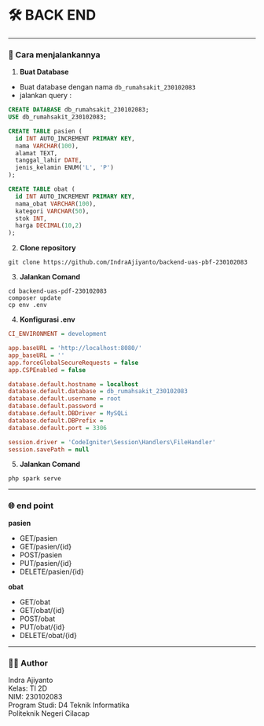 # 🛠 BACK END
---
### 📁 Cara menjalankannya
1. **Buat Database**
- Buat database dengan nama `db_rumahsakit_230102083`
- jalankan query :
```sql
CREATE DATABASE db_rumahsakit_230102083;
USE db_rumahsakit_230102083;

CREATE TABLE pasien (
  id INT AUTO_INCREMENT PRIMARY KEY,
  nama VARCHAR(100),
  alamat TEXT,
  tanggal_lahir DATE,
  jenis_kelamin ENUM('L', 'P')
);

CREATE TABLE obat (
  id INT AUTO_INCREMENT PRIMARY KEY,
  nama_obat VARCHAR(100),
  kategori VARCHAR(50),
  stok INT,
  harga DECIMAL(10,2)
);
```
2. **Clone repository**
```
git clone https://github.com/IndraAjiyanto/backend-uas-pbf-230102083
```
3. **Jalankan Comand**
```
cd backend-uas-pdf-230102083
composer update
cp env .env
```
4. **Konfigurasi .env**
```ini
CI_ENVIRONMENT = development

app.baseURL = 'http://localhost:8080/'
app_baseURL = ''
app.forceGlobalSecureRequests = false
app.CSPEnabled = false

database.default.hostname = localhost
database.default.database = db_rumahsakit_230102083
database.default.username = root
database.default.password =
database.default.DBDriver = MySQLi
database.default.DBPrefix =
database.default.port = 3306

session.driver = 'CodeIgniter\Session\Handlers\FileHandler'
session.savePath = null
```
5. **Jalankan Comand**
```
php spark serve
```
---
### 🌐 end point
**pasien** 
- GET/pasien
- GET/pasien/{id}
- POST/pasien
- PUT/pasien/{id}
- DELETE/pasien/{id}
  
**obat** 
- GET/obat
- GET/obat/{id}
- POST/obat
- PUT/obat/{id}
- DELETE/obat/{id}
---
### 👨‍🎓 Author  
Indra Ajiyanto  
Kelas: TI 2D  
NIM: 230102083  
Program Studi: D4 Teknik Informatika  
Politeknik Negeri Cilacap
